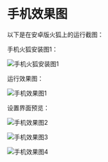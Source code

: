 # 手机效果图





以下是在安卓版火狐上的运行截图：

手机火狐安装图1：

![手机火狐安装图1](docs/手机效果图/手机火狐安装图1.jpg)

运行效果图：

![手机效果图1](docs/手机效果图/手机效果图1.jpg)

设置界面预览：

![手机效果图2](docs/手机效果图/手机效果图2.jpg)

![手机效果图3](docs/手机效果图/手机效果图3.jpg)

![手机效果图4](docs/手机效果图/手机效果图4.jpg)

